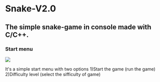 # Snake-V2.0

## The simple snake-game in console made with C/C++.


### Start menu
![]({{site.baseurl}}/https://github.com/CreyTuning/Snake-V2.0/blob/master/Images/1.PNG)

It's a simple start menu with two options
1)Start the game (run the game)
2)Difficulty level (select the sifficulty of game)
